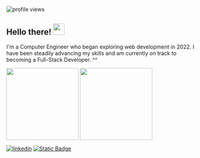 ![profile views](https://komarev.com/ghpvc/?username=kerbethecoder&label=visitors&style=flat&color=blue)

## **Hello there!** <img src="https://media.giphy.com/media/hvRJCLFzcasrR4ia7z/giphy.gif" width="30px"/>

I'm a Computer Engineer who began exploring web development in 2022. I have been steadily advancing my skills and am currently on track to becoming a Full-Stack Developer. ^^

<span>
  <img height=190 align="center" src="https://github-readme-stats.vercel.app/api/top-langs/?username=kerbethecoder&layout=compact" />
</span>
<span>
  <img height=190 align="center" src="https://github-readme-stats.vercel.app/api?username=kerbethecoder&include_all_commits=true&show_icons=true" />
</span>

<span></span>

[![linkedin](https://img.shields.io/badge/LinkedIn-blue?style=for-the-badge&logo=linkedin&logoColor=white)](https://www.linkedin.com/in/krbycnts/) [![Static Badge](https://img.shields.io/badge/portfolio-blue?style=for-the-badge&logo=html5&logoColor=white&color=333333)](https://kerbethecoder.com/)
